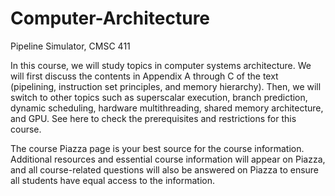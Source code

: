 # Computer-Architecture
Pipeline Simulator, CMSC 411

In this course, we will study topics in computer systems architecture. We will first discuss the contents in Appendix A through C of the text (pipelining, instruction set principles, and memory hierarchy). Then, we will switch to other topics such as superscalar execution, branch prediction, dynamic scheduling, hardware multithreading, shared memory architecture, and GPU. See here to check the prerequisites and restrictions for this course.

The course Piazza page is your best source for the course information. Additional resources and essential course information will appear on Piazza, and all course-related questions will also be answered on Piazza to ensure all students have equal access to the information.
